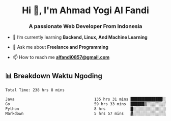<h1 align="center">Hi 👋, I'm Ahmad Yogi Al Fandi</h1>
<h3 align="center">A passionate Web Developer From Indonesia</h3>

- 🌱 I’m currently learning **Backend, Linux, And Machine Learning**

- 💬 Ask me about **Freelance and Programming**

- 📫 How to reach me **<alfandi0857@gmail.com>**


## 📊 Breakdown Waktu Ngoding

<!--START_SECTION:waka-->

```txt
Total Time: 238 hrs 8 mins

Java                                   135 hrs 31 mins ██████████████░░░░░░░░░░░   56.62 %
Go                                     59 hrs 33 mins  ██████▒░░░░░░░░░░░░░░░░░░   24.88 %
Python                                 8 hrs           █░░░░░░░░░░░░░░░░░░░░░░░░   03.35 %
Markdown                               5 hrs 57 mins   ▓░░░░░░░░░░░░░░░░░░░░░░░░   02.49 %
```

<!--END_SECTION:waka-->
